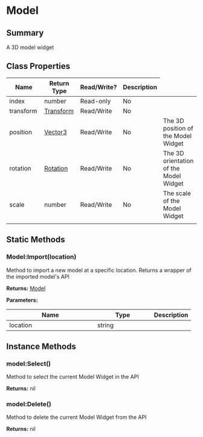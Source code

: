 
# Model

## Summary
A 3D model widget


## Class Properties

<table>
<thead><tr><th width="225">Name</th><th width="160">Return Type</th><th width="80">Read/Write?</th><th>Description</th></tr></thead>
<tbody>
<tr><td>index</td><td>number</td><td>Read-only</td><td>No</td><td></td></tr>
<tr><td>transform</td><td><a href="transform.md">Transform</a></td><td>Read/Write</td><td>No</td><td></td></tr>
<tr><td>position</td><td><a href="vector3.md">Vector3</a></td><td>Read/Write</td><td>No</td><td>The 3D position of the Model Widget</td></tr>
<tr><td>rotation</td><td><a href="rotation.md">Rotation</a></td><td>Read/Write</td><td>No</td><td>The 3D orientation of the Model Widget</td></tr>
<tr><td>scale</td><td>number</td><td>Read/Write</td><td>No</td><td>The scale of the Model Widget</td></tr>
<tr><td></td><td></td><td></td></tr></tbody></table>



## Static Methods

        
### Model:Import(location)

Method to import a new model at a specific location. Returns a wrapper of the imported model's API

**Returns:** <a href="model.md">Model</a>


**Parameters:**

<table data-full-width="false">
<thead><tr><th width="217">Name</th><th width="134">Type</th><th>Description</th></tr></thead>
<tbody><tr><td>location</td><td>string</td><td></td></tr></tbody></table>





    

## Instance Methods

        
### model:Select()

Method to select the current Model Widget in the API

**Returns:** nil






### model:Delete()

Method to delete the current Model Widget from the API

**Returns:** nil





    
